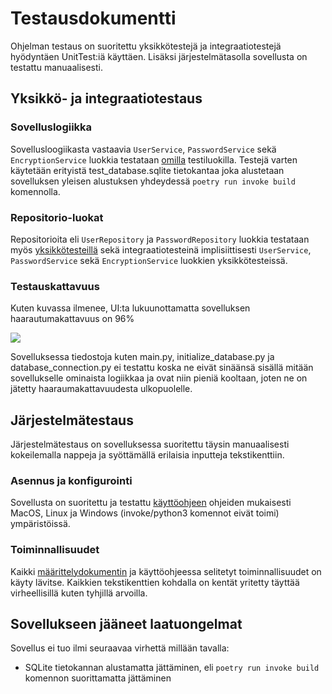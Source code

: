 # Testausdokumentti

Ohjelman testaus on suoritettu yksikkötestejä ja integraatiotestejä hyödyntäen UnitTest:iä käyttäen. Lisäksi järjestelmätasolla sovellusta on testattu manuaalisesti.

## Yksikkö- ja integraatiotestaus

### Sovelluslogiikka

Sovellusloogiikasta vastaavia `UserService`, `PasswordService` sekä `EncryptionService` luokkia testataan [omilla](https://github.com/oskari83/ot-harjoitustyo/tree/master/pwmanager-app/src/tests) testiluokilla.
Testejä varten käytetään erityistä test_database.sqlite tietokantaa joka alustetaan sovelluksen yleisen alustuksen yhdeydessä `poetry run invoke build` komennolla. 

### Repositorio-luokat

Repositorioita eli `UserRepository` ja `PasswordRepository` luokkia testataan myös [yksikkötesteillä](https://github.com/oskari83/ot-harjoitustyo/tree/master/pwmanager-app/src/tests) sekä integraatiotesteinä implisiittisesti `UserService`, `PasswordService` sekä `EncryptionService` luokkien yksikkötesteissä. 

### Testauskattavuus

Kuten kuvassa ilmenee, UI:ta lukuunottamatta sovelluksen haarautumakattavuus on 96%

![](https://github.com/oskari83/ot-harjoitustyo/blob/master/pwmanager-app/pictures/testauskuva.PNG?raw=true)

Sovelluksessa tiedostoja kuten main.py, initialize_database.py ja database_connection.py ei testattu koska ne eivät sinäänsä sisällä mitään sovellukselle ominaista logiikkaa ja ovat niin pieniä kooltaan, joten ne on jätetty haaraumakattavuudesta ulkopuolelle.

## Järjestelmätestaus

Järjestelmätestaus on sovelluksessa suoritettu täysin manuaalisesti kokeilemalla nappeja ja syöttämällä erilaisia inputteja tekstikenttiin.

### Asennus ja konfigurointi

Sovellusta on suoritettu ja testattu [käyttöohjeen](https://github.com/oskari83/ot-harjoitustyo/tree/master/pwmanager-app/dokumentaatio/kayttoohje.md) ohjeiden mukaisesti MacOS, Linux ja Windows (invoke/python3 komennot eivät toimi) ympäristöissä.

### Toiminnallisuudet

Kaikki [määrittelydokumentin](https://github.com/oskari83/ot-harjoitustyo/tree/master/pwmanager-app/dokumentaatio/vaatimusmaarittely.md) ja käyttöohjeessa selitetyt toiminnallisuudet on käyty lävitse. Kaikkien tekstikenttien kohdalla on kentät yritetty täyttää virheellisillä kuten tyhjillä arvoilla.

## Sovellukseen jääneet laatuongelmat

Sovellus ei tuo ilmi seuraavaa virhettä millään tavalla:

- SQLite tietokannan alustamatta jättäminen, eli `poetry run invoke build` komennon suorittamatta jättäminen